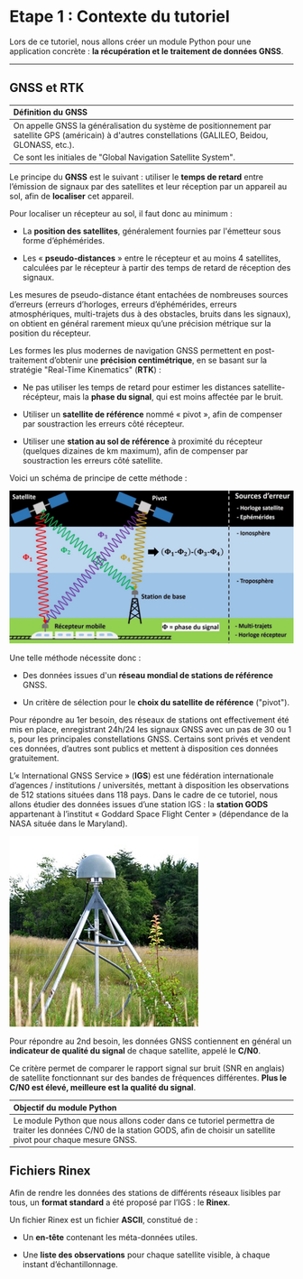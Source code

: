 # Etape 1 : Contexte du tutoriel

Lors de ce tutoriel, nous allons créer un module Python pour une application concrète : **la récupération et le traitement de données GNSS**.

---

## GNSS et RTK

|Définition du GNSS|
|:-|
|On appelle GNSS la généralisation du système de positionnement par satellite GPS (américain) à d'autres constellations (GALILEO, Beidou, GLONASS, etc.).|
|Ce sont les initiales de "Global Navigation Satellite System".|

Le principe du **GNSS** est le suivant : utiliser le **temps de retard** entre l’émission de signaux par des satellites et leur réception par un appareil au sol, afin de **localiser** cet appareil.

Pour localiser un récepteur au sol, il faut donc au minimum :

- La **position des satellites**, généralement fournies par l'émetteur sous forme d’éphémérides.

- Les « **pseudo-distances** » entre le récepteur et au moins 4 satellites, calculées par le récepteur à partir des temps de retard de réception des signaux.  

Les mesures de pseudo-distance étant entachées de nombreuses sources d’erreurs (erreurs d’horloges, erreurs d’éphémérides, erreurs atmosphériques, multi-trajets dus à des obstacles, bruits dans les signaux), on obtient en général rarement mieux qu’une précision métrique sur la position du récepteur.

Les formes les plus modernes de navigation GNSS permettent en post-traitement d’obtenir une **précision centimétrique**, en se basant sur la stratégie "Real-Time Kinematics" (**RTK**) :

- Ne pas utiliser les temps de retard pour estimer les distances satellite-récépteur, mais la **phase du signal**, qui est moins affectée par le bruit.

- Utiliser un **satellite de référence** nommé « pivot », afin de compenser par soustraction les erreurs côté récepteur.

- Utiliser une **station au sol de référence** à proximité du récepteur (quelques dizaines de km maximum), afin de compenser par soustraction les erreurs côté satellite.

Voici un schéma de principe de cette méthode :

![RTK](docs/img/RTK.jpg)

Une telle méthode nécessite donc :

* Des données issues d'un **réseau mondial de stations de référence** GNSS.

* Un critère de sélection pour le **choix du satellite de référence** ("pivot").

Pour répondre au 1er besoin, des réseaux de stations ont effectivement été mis en place, enregistrant 24h/24 les signaux GNSS avec un pas de 30 ou 1 s, pour les principales constellations GNSS. 
Certains sont privés et vendent ces données, d’autres sont publics et mettent à disposition ces données gratuitement.

L’« International GNSS Service » (**IGS**) est une fédération internationale d’agences / institutions / universités, mettant à disposition les observations de 512 stations situées dans 118 pays. 
Dans le cadre de ce tutoriel, nous allons étudier des données issues d’une station IGS : la **station GODS** appartenant à l’institut « Goddard Space Flight Center » (dépendance de la NASA située dans le Maryland).

![GODS](docs/img/GODS.jpg)

Pour répondre au 2nd besoin, les données GNSS contiennent en général un **indicateur de qualité du signal** de chaque satellite, appelé le **C/N0**.

Ce critère permet de comparer le rapport signal sur bruit (SNR en anglais) de satellite fonctionnant sur des bandes de fréquences différentes.
**Plus le C/N0 est élevé, meilleure est la qualité du signal**.

|Objectif du module Python|
|:-|
|Le module Python que nous allons coder dans ce tutoriel permettra de traiter les données C/N0 de la station GODS, afin de choisir un satellite pivot pour chaque mesure GNSS.|

## Fichiers Rinex

Afin de rendre les données des stations de différents réseaux lisibles par tous, un **format standard** a été proposé par l’IGS : le **Rinex**. 

Un fichier Rinex est un fichier **ASCII**, constitué de :

- Un **en-tête** contenant les méta-données utiles.

- Une **liste des observations** pour chaque satellite visible, à chaque instant d’échantillonnage.